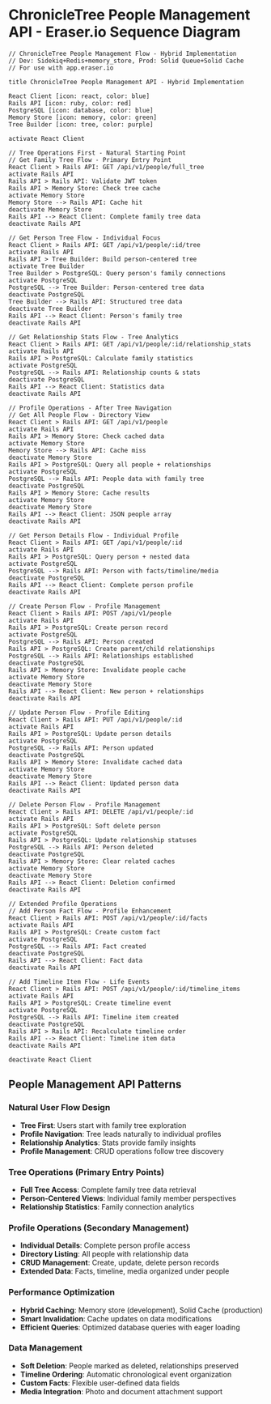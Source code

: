 # ChronicleTree People Management API - Eraser.io Sequence Diagram

```
// ChronicleTree People Management Flow - Hybrid Implementation
// Dev: Sidekiq+Redis+memory_store, Prod: Solid Queue+Solid Cache
// For use with app.eraser.io

title ChronicleTree People Management API - Hybrid Implementation

React Client [icon: react, color: blue]
Rails API [icon: ruby, color: red]
PostgreSQL [icon: database, color: blue]
Memory Store [icon: memory, color: green]
Tree Builder [icon: tree, color: purple]

activate React Client

// Tree Operations First - Natural Starting Point
// Get Family Tree Flow - Primary Entry Point
React Client > Rails API: GET /api/v1/people/full_tree
activate Rails API
Rails API > Rails API: Validate JWT token
Rails API > Memory Store: Check tree cache
activate Memory Store
Memory Store --> Rails API: Cache hit
deactivate Memory Store
Rails API --> React Client: Complete family tree data
deactivate Rails API

// Get Person Tree Flow - Individual Focus
React Client > Rails API: GET /api/v1/people/:id/tree
activate Rails API
Rails API > Tree Builder: Build person-centered tree
activate Tree Builder
Tree Builder > PostgreSQL: Query person's family connections
activate PostgreSQL
PostgreSQL --> Tree Builder: Person-centered tree data
deactivate PostgreSQL
Tree Builder --> Rails API: Structured tree data
deactivate Tree Builder
Rails API --> React Client: Person's family tree
deactivate Rails API

// Get Relationship Stats Flow - Tree Analytics
React Client > Rails API: GET /api/v1/people/:id/relationship_stats
activate Rails API
Rails API > PostgreSQL: Calculate family statistics
activate PostgreSQL
PostgreSQL --> Rails API: Relationship counts & stats
deactivate PostgreSQL
Rails API --> React Client: Statistics data
deactivate Rails API

// Profile Operations - After Tree Navigation
// Get All People Flow - Directory View
React Client > Rails API: GET /api/v1/people
activate Rails API
Rails API > Memory Store: Check cached data
activate Memory Store
Memory Store --> Rails API: Cache miss
deactivate Memory Store
Rails API > PostgreSQL: Query all people + relationships
activate PostgreSQL
PostgreSQL --> Rails API: People data with family tree
deactivate PostgreSQL
Rails API > Memory Store: Cache results
activate Memory Store
deactivate Memory Store
Rails API --> React Client: JSON people array
deactivate Rails API

// Get Person Details Flow - Individual Profile
React Client > Rails API: GET /api/v1/people/:id
activate Rails API
Rails API > PostgreSQL: Query person + nested data
activate PostgreSQL
PostgreSQL --> Rails API: Person with facts/timeline/media
deactivate PostgreSQL
Rails API --> React Client: Complete person profile
deactivate Rails API

// Create Person Flow - Profile Management
React Client > Rails API: POST /api/v1/people
activate Rails API
Rails API > PostgreSQL: Create person record
activate PostgreSQL
PostgreSQL --> Rails API: Person created
Rails API > PostgreSQL: Create parent/child relationships
PostgreSQL --> Rails API: Relationships established
deactivate PostgreSQL
Rails API > Memory Store: Invalidate people cache
activate Memory Store
deactivate Memory Store
Rails API --> React Client: New person + relationships
deactivate Rails API

// Update Person Flow - Profile Editing
React Client > Rails API: PUT /api/v1/people/:id
activate Rails API
Rails API > PostgreSQL: Update person details
activate PostgreSQL
PostgreSQL --> Rails API: Person updated
deactivate PostgreSQL
Rails API > Memory Store: Invalidate cached data
activate Memory Store
deactivate Memory Store
Rails API --> React Client: Updated person data
deactivate Rails API

// Delete Person Flow - Profile Management
React Client > Rails API: DELETE /api/v1/people/:id
activate Rails API
Rails API > PostgreSQL: Soft delete person
activate PostgreSQL
Rails API > PostgreSQL: Update relationship statuses
PostgreSQL --> Rails API: Person deleted
deactivate PostgreSQL
Rails API > Memory Store: Clear related caches
activate Memory Store
deactivate Memory Store
Rails API --> React Client: Deletion confirmed
deactivate Rails API

// Extended Profile Operations
// Add Person Fact Flow - Profile Enhancement
React Client > Rails API: POST /api/v1/people/:id/facts
activate Rails API
Rails API > PostgreSQL: Create custom fact
activate PostgreSQL
PostgreSQL --> Rails API: Fact created
deactivate PostgreSQL
Rails API --> React Client: Fact data
deactivate Rails API

// Add Timeline Item Flow - Life Events
React Client > Rails API: POST /api/v1/people/:id/timeline_items
activate Rails API
Rails API > PostgreSQL: Create timeline event
activate PostgreSQL
PostgreSQL --> Rails API: Timeline item created
deactivate PostgreSQL
Rails API > Rails API: Recalculate timeline order
Rails API --> React Client: Timeline item data
deactivate Rails API

deactivate React Client
```

## People Management API Patterns

### Natural User Flow Design
- **Tree First**: Users start with family tree exploration
- **Profile Navigation**: Tree leads naturally to individual profiles
- **Relationship Analytics**: Stats provide family insights
- **Profile Management**: CRUD operations follow tree discovery

### Tree Operations (Primary Entry Points)
- **Full Tree Access**: Complete family tree data retrieval
- **Person-Centered Views**: Individual family member perspectives  
- **Relationship Statistics**: Family connection analytics

### Profile Operations (Secondary Management)
- **Individual Details**: Complete person profile access
- **Directory Listing**: All people with relationship data
- **CRUD Management**: Create, update, delete person records
- **Extended Data**: Facts, timeline, media organized under people

### Performance Optimization
- **Hybrid Caching**: Memory store (development), Solid Cache (production)
- **Smart Invalidation**: Cache updates on data modifications
- **Efficient Queries**: Optimized database queries with eager loading

### Data Management
- **Soft Deletion**: People marked as deleted, relationships preserved
- **Timeline Ordering**: Automatic chronological event organization
- **Custom Facts**: Flexible user-defined data fields
- **Media Integration**: Photo and document attachment support
